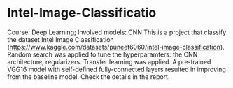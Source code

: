 # Intel-Image-Classificatio
Course: Deep Learning; Involved models: CNN
This is a project that classify the dataset Intel Image Classification (https://www.kaggle.com/datasets/puneet6060/intel-image-classification).
Random search was applied to tune the hyperparamters: the CNN architecture, regularizers.
Transfer learning was applied. A pre-trained VGG16 model with self-defined fully-connected layers resulted in improving from the baseline model.
Check the details in the report.
